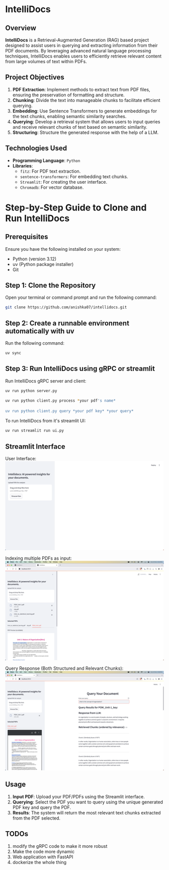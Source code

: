 # IntelliDocs

## Overview

**IntelliDocs** is a Retrieval-Augmented Generation (RAG) based project designed to assist users in querying and extracting information from their PDF documents. By leveraging advanced natural language processing techniques, IntelliDocs enables users to efficiently retrieve relevant content from large volumes of text within PDFs.

## Project Objectives

1. **PDF Extraction**: Implement methods to extract text from PDF files, ensuring the preservation of formatting and structure.
2. **Chunking**: Divide the text into manageable chunks to facilitate efficient querying.
3. **Embedding**: Use Sentence Transformers to generate embeddings for the text chunks, enabling semantic similarity searches.
4. **Querying**: Develop a retrieval system that allows users to input queries and receive relevant chunks of text based on semantic similarity.
5. **Structuring**: Structure the generated response with the help of a LLM.

## Technologies Used

- **Programming Language**: `Python`
- **Libraries**:
  - `fitz`: For PDF text extraction.
  - `sentence-transformers`: For embedding text chunks.
  - `Streamlit`: For creating the user interface.
  - `Chromadb`: For vector database.

# Step-by-Step Guide to Clone and Run IntelliDocs

## Prerequisites

Ensure you have the following installed on your system:
- Python (version 3.12)
- uv (Python package installer)
- Git

## Step 1: Clone the Repository

Open your terminal or command prompt and run the following command:

```bash
git clone https://github.com/anishka07/intellidocs.git
```

## Step 2: Create a runnable environment automatically with uv

Run the following command:

```bash
uv sync 
```

## Step 3: Run IntelliDocs using gRPC or streamlit

Run IntelliDocs gRPC server and client:

```bash
uv run python server.py 
```

```bash
uv run python client.py process *your pdf's name*

uv run python client.py query *your pdf key* *your query*
```

To run IntelliDocs from it's streamlit UI:

```bash
uv run streamlit run ui.py
```

## Streamlit Interface
User Interface:
![User Interface](resources/user_interface.png)

Indexing multiple PDFs as input:
![Indexing multiple PDFs as input](resources/index.png)

Query Response (Both Structured and Relevant Chunks):
![Query Response (Both structured and relevant chunks)](resources/query_res.png)
## Usage

1. **Input PDF**: Upload your PDF/PDFs using the Streamlit interface.
2. **Querying**: Select the PDF you want to query using the unique generated PDF key and query the PDF.
3. **Results**: The system will return the most relevant text chunks extracted from the PDF selected.

## TODOs

1. modify the gRPC code to make it more robust 
2. Make the code more dynamic
3. Web application with FastAPI
4. dockerize the whole thing